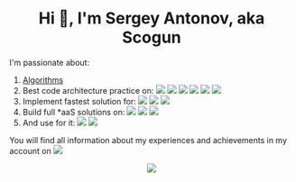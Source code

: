 <h1 align="center">Hi 👋, I'm Sergey Antonov,  aka Scogun</h1>

I'm passionate about:
1. <a href="https://www.hackerrank.com/profile/Scogun" target="_blank">Algorithms</a>
2. Best code architecture practice on: <a href="https://kotlinlang.org/" target="_blank"><img src="https://img.icons8.com/color/96/000000/kotlin.png"/></a> <a href="https://docs.microsoft.com/en-us/dotnet/csharp/" target="_blank"><img src="https://img.icons8.com/color/96/000000/c-sharp-logo.png"/></a> <a href="https://www.java.com/" target="_blank"><img src="https://img.icons8.com/color/96/000000/java-coffee-cup-logo.png"/></a> <a href="https://www.typescriptlang.org/" target="_blank"><img src="https://img.icons8.com/color/96/000000/typescript.png"/></a> <a href="https://www.python.org/" target="_blank"><img src="https://img.icons8.com/color/96/000000/python.png"/></a> <a href="https://docs.microsoft.com/en-us/powershell/scripting/overview?view=powershell-7.2#scripting-language" target="_blank"><img src="https://img.icons8.com/color/96/000000/powershell.png"/></a>
3. Implement fastest solution for: <a href="https://en.wikipedia.org/wiki/Web_application" target="_blank"><img src="https://img.icons8.com/color/96/000000/web.png"/></a> <a href="https://www.android.com/" target="_blank"><img src="https://img.icons8.com/color/96/000000/android-os.png"/></a> <a href="https://www.microsoft.com/en-us/windows/" target="_blank"><img src="https://img.icons8.com/fluency/96/000000/windows-10.png"/></a>
4. Build full \*aaS solutions on: <a href="https://azure.microsoft.com/en-us/" target="_blank"><img src="https://img.icons8.com/fluency/96/000000/azure-1.png"/></a> <a href="https://aws.amazon.com/" target="_blank"><img src="https://img.icons8.com/color/96/000000/amazon-web-services.png"/></a> <a href="https://cloud.google.com/" target="_blank"><img src="https://img.icons8.com/color/96/000000/google-cloud.png"/></a>
5. And use for it: <a href="https://www.docker.com/" target="_blank"><img src="https://img.icons8.com/fluency/96/000000/docker.png"/></a> <a href="https://kubernetes.io/" target="_blank"><img src="https://img.icons8.com/color/96/000000/kubernetes.png"/></a>

You will find all information about my experiences and achievements in my account on <a href="https://www.linkedin.com/in/sergey-antonov-35611658" target="_blank"><img src="https://img.icons8.com/color/96/000000/linkedin.png"/></a>

<div align="center">
  <source
    srcset="https://github-readme-stats-ten-gilt.vercel.app/api?username=scogun&show_icons=true&count_private=true&theme=prussian"
    media="(prefers-color-scheme: dark)" />
  <source
    srcset="https://github-readme-stats-ten-gilt.vercel.app/api?username=scogun&show_icons=true&count_private=true&theme=transparent"
    media="(prefers-color-scheme: light), (prefers-color-scheme: no-preference)" />
  <picture>
    <img src="https://github-readme-stats-ten-gilt.vercel.app/api?username=scogun&show_icons=true&count_private=true" />
  </picture>
</div>

<!--4. Test coverage by:  -->

<!--
**Scogun/Scogun** is a ✨ _special_ ✨ repository because its `README.md` (this file) appears on your GitHub profile.

Here are some ideas to get you started:

- 🔭 I’m currently working on ...
- 🌱 I’m currently learning ...
- 👯 I’m looking to collaborate on ...
- 🤔 I’m looking for help with ...
- 💬 Ask me about ...
- 📫 How to reach me: ...
- 😄 Pronouns: ...
- ⚡ Fun fact: ...
-->
